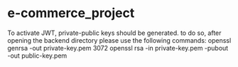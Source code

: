 # e-commerce_project
To activate JWT, private-public keys should be generated.
to do so, after opening the backend directory
please use the following commands:
openssl genrsa -out private-key.pem 3072
openssl rsa -in private-key.pem -pubout -out public-key.pem
